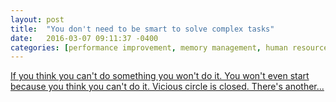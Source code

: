 ```yaml
---
layout: post
title:  "You don't need to be smart to solve complex tasks"
date:   2016-03-07 09:11:37 -0400
categories: [performance improvement, memory management, human resources]
---
```


<a href="https://www.linkedin.com/pulse/you-dont-need-smart-solve-complex-tasks-maksim-sundukov?trk=mp-reader-card" target="_blank">If you think you can't do something you won't do it. You won't even start because you think you can't do it. Vicious circle is closed. There's another...</a>
